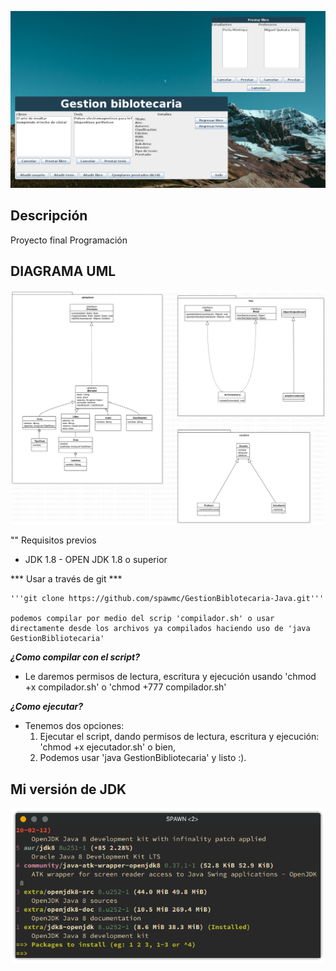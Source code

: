 ![Screenshotprincipal](img/ScreenshotPrincipal.png)

## Descripción
Proyecto final Programación

## DIAGRAMA UML
![DiagramaUML](img/UML.svg)

"" Requisitos previos
- JDK 1.8 - OPEN JDK 1.8 o superior

*** Usar a través de git ***

    '''git clone https://github.com/spawmc/GestionBiblotecaria-Java.git'''

    podemos compilar por medio del scrip 'compilador.sh' o usar directamente desde los archivos ya compilados haciendo uso de 'java GestionBibliotecaria'

***¿Como compilar con el script?***

- Le daremos permisos de lectura, escritura y ejecución usando 'chmod +x compilador.sh' o 'chmod +777 compilador.sh'

***¿Como ejecutar?***

- Tenemos dos opciones: 
    1. Ejecutar el script, dando permisos de lectura, escritura y ejecución: 'chmod +x ejecutador.sh' o bien,
    2. Podemos usar 'java GestionBibliotecaria' y listo :).

## Mi versión de JDK
![Screenshot_JDK](img/VersionJDK.png)




